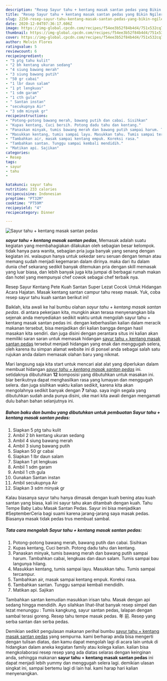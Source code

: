 ```yaml
---
description: "Resep Sayur tahu + kentang masak santan pedas yang Bikin Ngiler"
title: "Resep Sayur tahu + kentang masak santan pedas yang Bikin Ngiler"
slug: 2250-resep-sayur-tahu-kentang-masak-santan-pedas-yang-bikin-ngiler
date: 2020-12-04T07:36:17.606Z
image: https://img-global.cpcdn.com/recipes/f54ee3b52f84b4d4/751x532cq70/sayur-tahu-kentang-masak-santan-pedas-foto-resep-utama.jpg
thumbnail: https://img-global.cpcdn.com/recipes/f54ee3b52f84b4d4/751x532cq70/sayur-tahu-kentang-masak-santan-pedas-foto-resep-utama.jpg
cover: https://img-global.cpcdn.com/recipes/f54ee3b52f84b4d4/751x532cq70/sayur-tahu-kentang-masak-santan-pedas-foto-resep-utama.jpg
author: Melvin Flores
ratingvalue: 5
reviewcount: 6
recipeingredient:
- "5 ptg tahu kulit"
- "2 bh kentang ukuran sedang"
- "4 siung bawang merah"
- "3 siung bawang putih"
- "50 gr cabai"
- "1 lbr daun salam"
- "1 pt lengkuas"
- "1 sdm garam"
- "1 cth gula"
- " Santan instan"
- "secukupnya Air"
- "3 sdm minyak gr"
recipeinstructions:
- "Potong-potong bawang merah, bawang putih dan cabai. Sisihkan"
- "Kupas kentang, Cuci bersih. Potong dadu tahu dan kentang."
- "Panaskan minyak, tumis bawang merah dan bawang putih sampai harum. Tambahkan cabai, lengkuas dan daun salam. Tumis sampai bau langunya hilang."
- "Masukkan kentang, tumis sampai layu. Masukkan tahu. Tumis sampai tercampur."
- "Tambahkan air, masak sampai kentang empuk. Koreksi rasa."
- "Tambahkan santan. Tunggu sampai kembali mendidih."
- "Matikan api. Sajikan"
categories:
- Resep
tags:
- sayur
- tahu
- 

katakunci: sayur tahu  
nutrition: 233 calories
recipecuisine: Indonesian
preptime: "PT32M"
cooktime: "PT59M"
recipeyield: "4"
recipecategory: Dinner

---
```



![Sayur tahu + kentang masak santan pedas](https://img-global.cpcdn.com/recipes/f54ee3b52f84b4d4/751x532cq70/sayur-tahu-kentang-masak-santan-pedas-foto-resep-utama.jpg)

<b><i>sayur tahu + kentang masak santan pedas</i></b>, Memasak adalah suatu kegiatan yang membahagiakan dilakukan oleh sebagian besar kelompok. tidak hanya para wanita, sebagian pria juga banyak yang senang dengan kegiatan ini. walaupun hanya untuk sekedar seru seruan dengan teman atau memang sudah menjadi kegemaran dalam dirinya. maka dari itu dalam dunia chef sekarang sedikit banyak ditemukan pria dengan skill memasak yang luar biasa, dan lebih banyak juga kita jumpai di berbagai rumah makan dan hotel yang mempunyai chef cowok sebagai chef terbaik nya.

Resep Sayur Kentang Pete Kuah Santan Super Lezat Cocok Untuk Hidangan Acara Hajatan. Masak kentang santan campur tahu resep masak. Yuk, coba resep sayur tahu kuah santan berikut ini!

Baiklah, kita awali ke hal bumbu olahan <i>sayur tahu + kentang masak santan pedas</i>. di antara pekerjaan kita, mungkin akan terasa menyenangkan bila sejenak anda menyediakan sedikit waktu untuk mengolah sayur tahu + kentang masak santan pedas ini. dengan keberhasilan kalian dalam meracik makanan tersebut, bisa menjadikan diri kalian bangga dengan hasil masakan kita sendiri. dan juga disini dengan perantara situs ini kalian akan memiliki saran saran untuk memasak hidangan <u>sayur tahu + kentang masak santan pedas</u> tersebut menjadi hidangan yang enak dan menggugah selera, oleh karena itu simpan alamat website ini di ponsel anda sebagai salah satu rujukan anda dalam memasak olahan baru yang nikmat.


Mari langsung saja kita start untuk mencari alat alat yang diperlukan dalam membuat hidangan <u><i>sayur tahu + kentang masak santan pedas</i></u> ini. setidaknya dibutuhkan <b>12</b> komposisi yang dibutuhkan untuk masakan ini. biar berikutnya dapat menghasilkan rasa yang lumayan dan menggugah selera. dan juga sisihkan waktu kalian sedikit, karena kita akan mengolahnya sedikit banyak dengan <b>7</b> tahap. saya ingin segala yang dibutuhkan sudah anda punya disini, oke mari kita awali dengan mengamati dulu bahan bahan selanjutnya ini.

<!--inarticleads1-->

##### Bahan baku dan bumbu yang dibutuhkan untuk pembuatan Sayur tahu + kentang masak santan pedas:

1. Siapkan 5 ptg tahu kulit
1. Ambil 2 bh kentang ukuran sedang
1. Ambil 4 siung bawang merah
1. Ambil 3 siung bawang putih
1. Siapkan 50 gr cabai
1. Siapkan 1 lbr daun salam
1. Siapkan 1 pt lengkuas
1. Ambil 1 sdm garam
1. Ambil 1 cth gula
1. Gunakan  Santan instan
1. Ambil secukupnya Air
1. Siapkan 3 sdm minyak gr


Kalau biasanya sayur tahu hanya dimasak dengan kuah bening atau kuah santan yang biasa, kali ini sayur tahu akan ditambah dengan kuah. Tahu Tempe Baby Labu Masak Santan Pedas. Sayur ini bisa menjadikan #SeptemberCeria bagi suami karena jarang-jarang saya masak pedas. Biasanya masak tidak pedas trus membuat sambal. 

<!--inarticleads2-->

##### Tata cara mengolah Sayur tahu + kentang masak santan pedas:

1. Potong-potong bawang merah, bawang putih dan cabai. Sisihkan
1. Kupas kentang, Cuci bersih. Potong dadu tahu dan kentang.
1. Panaskan minyak, tumis bawang merah dan bawang putih sampai harum. Tambahkan cabai, lengkuas dan daun salam. Tumis sampai bau langunya hilang.
1. Masukkan kentang, tumis sampai layu. Masukkan tahu. Tumis sampai tercampur.
1. Tambahkan air, masak sampai kentang empuk. Koreksi rasa.
1. Tambahkan santan. Tunggu sampai kembali mendidih.
1. Matikan api. Sajikan


Tambahkan santan kemudian masukkan irisan tahu. Masak dengan api sedang hingga mendidih. Ayo silahkan lihat-lihat banyak resep simpel dan lezat menunggu : Tumis kangkung, sayur santan pedas, lalapan dengan sambal terasi goreng. Resep tahu tempe masak pedas. 年 前. Resep yang serba santan dan serba pedas. 

Demikian sedikit pengulasan makanan perihal bumbu <u>sayur tahu + kentang masak santan pedas</u> yang sempurna. kami berharap anda bisa mengerti dengan tulisan diatas, dan kamu dapat mengolah lagi di acara lain untuk di hidangkan dalam aneka kegiatan family atau kolega kalian. kalian bisa mengkolaborasi resep resep yang ada diatas selaras dengan keinginan anda, sehingga makanan <b>sayur tahu + kentang masak santan pedas</b> ini dapat menjadi lebih yummy dan menggugah selera lagi. demikian ulasan singkat ini, sampai bertemu lagi di lain hal. kami harap hari kalian menyenangkan.
